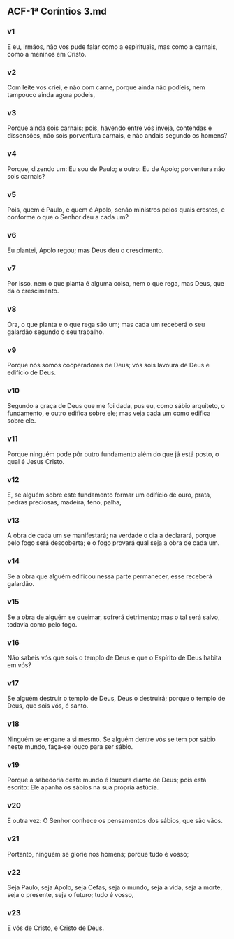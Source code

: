## ACF-1ª Coríntios 3.md
### v1
 E eu, irmãos, não vos pude falar como a espirituais, mas como a carnais, como a meninos em Cristo.
### v2
 Com leite vos criei, e não com carne, porque ainda não podíeis, nem tampouco ainda agora podeis,
### v3
 Porque ainda sois carnais; pois, havendo entre vós inveja, contendas e dissensões, não sois porventura carnais, e não andais segundo os homens?
### v4
 Porque, dizendo um: Eu sou de Paulo; e outro: Eu de Apolo; porventura não sois carnais?
### v5
 Pois, quem é Paulo, e quem é Apolo, senão ministros pelos quais crestes, e conforme o que o Senhor deu a cada um?
### v6
 Eu plantei, Apolo regou; mas Deus deu o crescimento.
### v7
 Por isso, nem o que planta é alguma coisa, nem o que rega, mas Deus, que dá o crescimento.
### v8
 Ora, o que planta e o que rega são um; mas cada um receberá o seu galardão segundo o seu trabalho.
### v9
 Porque nós somos cooperadores de Deus; vós sois lavoura de Deus e edifício de Deus.
### v10
 Segundo a graça de Deus que me foi dada, pus eu, como sábio arquiteto, o fundamento, e outro edifica sobre ele; mas veja cada um como edifica sobre ele.
### v11
 Porque ninguém pode pôr outro fundamento além do que já está posto, o qual é Jesus Cristo.
### v12
 E, se alguém sobre este fundamento formar um edifício de ouro, prata, pedras preciosas, madeira, feno, palha,
### v13
 A obra de cada um se manifestará; na verdade o dia a declarará, porque pelo fogo será descoberta; e o fogo provará qual seja a obra de cada um.
### v14
 Se a obra que alguém edificou nessa parte permanecer, esse receberá galardão.
### v15
 Se a obra de alguém se queimar, sofrerá detrimento; mas o tal será salvo, todavia como pelo fogo.
### v16
 Não sabeis vós que sois o templo de Deus e que o Espírito de Deus habita em vós?
### v17
 Se alguém destruir o templo de Deus, Deus o destruirá; porque o templo de Deus, que sois vós, é santo.
### v18
 Ninguém se engane a si mesmo. Se alguém dentre vós se tem por sábio neste mundo, faça-se louco para ser sábio.
### v19
 Porque a sabedoria deste mundo é loucura diante de Deus; pois está escrito: Ele apanha os sábios na sua própria astúcia.
### v20
 E outra vez: O Senhor conhece os pensamentos dos sábios, que são vãos.
### v21
 Portanto, ninguém se glorie nos homens; porque tudo é vosso;
### v22
 Seja Paulo, seja Apolo, seja Cefas, seja o mundo, seja a vida, seja a morte, seja o presente, seja o futuro; tudo é vosso,
### v23
 E vós de Cristo, e Cristo de Deus.
